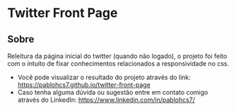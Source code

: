 # Twitter Front Page

## Sobre

Releitura da página inicial do twitter (quando não logado), o projeto foi feito com o intuito de fixar conhecimentos relacionados a responsividade no css.

- Você pode visualizar o resultado do projeto através do link: https://pablohcs7.github.io/twitter-front-page
- Caso tenha alguma dúvida ou sugestão entre em contato comigo através do LinkedIn:  https://www.linkedin.com/in/pablohcs7/
